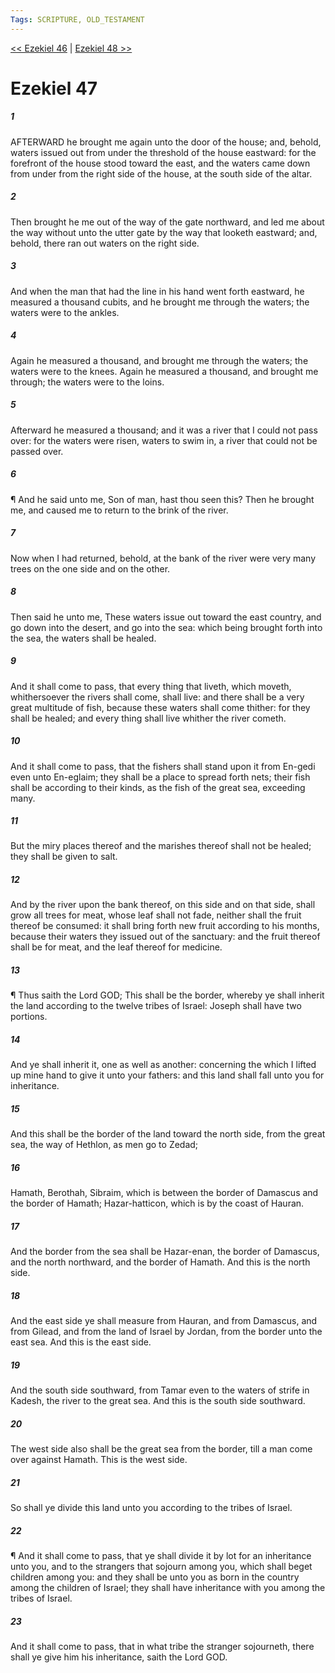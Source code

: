 ```yaml
---
Tags: SCRIPTURE, OLD_TESTAMENT
---
```


[<< Ezekiel 46](OLD_TESTAMENT/26_Ezekiel/Ezekiel_46.md) | [Ezekiel 48 >>](OLD_TESTAMENT/26_Ezekiel/Ezekiel_48.md)

# Ezekiel 47

##### 1
 AFTERWARD he brought me again unto the door of the house; and, behold, waters issued out from under the threshold of the house eastward: for the forefront of the house stood toward the east, and the waters came down from under from the right side of the house, at the south side of the altar.
##### 2
 Then brought he me out of the way of the gate northward, and led me about the way without unto the utter gate by the way that looketh eastward; and, behold, there ran out waters on the right side.
##### 3
 And when the man that had the line in his hand went forth eastward, he measured a thousand cubits, and he brought me through the waters; the waters were to the ankles.
##### 4
 Again he measured a thousand, and brought me through the waters; the waters were to the knees.  Again he measured a thousand, and brought me through; the waters were to the loins.
##### 5
 Afterward he measured a thousand; and it was a river that I could not pass over: for the waters were risen, waters to swim in, a river that could not be passed over.
##### 6
 ¶ And he said unto me, Son of man, hast thou seen this?  Then he brought me, and caused me to return to the brink of the river.
##### 7
 Now when I had returned, behold, at the bank of the river were very many trees on the one side and on the other.
##### 8
 Then said he unto me, These waters issue out toward the east country, and go down into the desert, and go into the sea: which being brought forth into the sea, the waters shall be healed.
##### 9
 And it shall come to pass, that every thing that liveth, which moveth, whithersoever the rivers shall come, shall live: and there shall be a very great multitude of fish, because these waters shall come thither: for they shall be healed; and every thing shall live whither the river cometh.
##### 10
 And it shall come to pass, that the fishers shall stand upon it from En-gedi even unto En-eglaim; they shall be a place to spread forth nets; their fish shall be according to their kinds, as the fish of the great sea, exceeding many.
##### 11
 But the miry places thereof and the marishes thereof shall not be healed; they shall be given to salt.
##### 12
 And by the river upon the bank thereof, on this side and on that side, shall grow all trees for meat, whose leaf shall not fade, neither shall the fruit thereof be consumed: it shall bring forth new fruit according to his months, because their waters they issued out of the sanctuary: and the fruit thereof shall be for meat, and the leaf thereof for medicine.
##### 13
 ¶ Thus saith the Lord GOD; This shall be the border, whereby ye shall inherit the land according to the twelve tribes of Israel: Joseph shall have two portions.
##### 14
 And ye shall inherit it, one as well as another: concerning the which I lifted up mine hand to give it unto your fathers: and this land shall fall unto you for inheritance.
##### 15
 And this shall be the border of the land toward the north side, from the great sea, the way of Hethlon, as men go to Zedad;
##### 16
 Hamath, Berothah, Sibraim, which is between the border of Damascus and the border of Hamath; Hazar-hatticon, which is by the coast of Hauran.
##### 17
 And the border from the sea shall be Hazar-enan, the border of Damascus, and the north northward, and the border of Hamath.  And this is the north side.
##### 18
 And the east side ye shall measure from Hauran, and from Damascus, and from Gilead, and from the land of Israel by Jordan, from the border unto the east sea.  And this is the east side.
##### 19
 And the south side southward, from Tamar even to the waters of strife in Kadesh, the river to the great sea.  And this is the south side southward.
##### 20
 The west side also shall be the great sea from the border, till a man come over against Hamath.  This is the west side.
##### 21
 So shall ye divide this land unto you according to the tribes of Israel.
##### 22
 ¶ And it shall come to pass, that ye shall divide it by lot for an inheritance unto you, and to the strangers that sojourn among you, which shall beget children among you: and they shall be unto you as born in the country among the children of Israel; they shall have inheritance with you among the tribes of Israel.
##### 23
 And it shall come to pass, that in what tribe the stranger sojourneth, there shall ye give him his inheritance, saith the Lord GOD.
